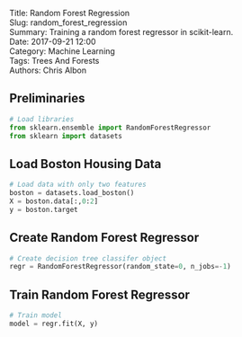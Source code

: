 Title: Random Forest Regression  
Slug: random_forest_regression  
Summary: Training a random forest regressor in scikit-learn.  
Date: 2017-09-21 12:00  
Category: Machine Learning  
Tags: Trees And Forests  
Authors: Chris Albon  

## Preliminaries


```python
# Load libraries
from sklearn.ensemble import RandomForestRegressor
from sklearn import datasets
```

## Load Boston Housing Data


```python
# Load data with only two features
boston = datasets.load_boston()
X = boston.data[:,0:2]
y = boston.target
```

## Create Random Forest Regressor


```python
# Create decision tree classifer object
regr = RandomForestRegressor(random_state=0, n_jobs=-1)
```

## Train Random Forest Regressor


```python
# Train model
model = regr.fit(X, y)
```
